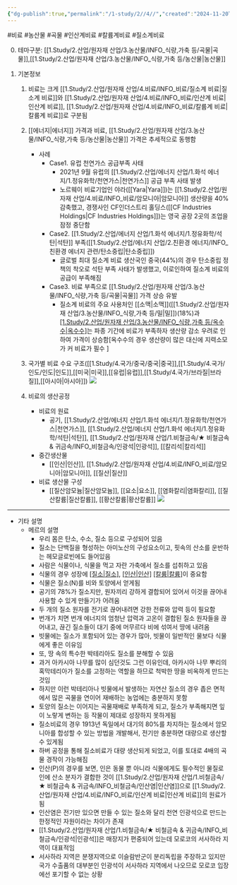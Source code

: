 ```yaml
---
{"dg-publish":true,"permalink":"/1-study/2//4//","created":"2024-11-20T21:02:28.944+09:00","updated":"2025-06-26T15:40:48.007+09:00"}
---
```


#비료 #농산물 #곡물 #인산계비료 #칼륨계비료 #질소계비료 


0. 테마구분: [[1.Study/2.산업/원자재 산업/3.농산물/INFO_식량,가축 등/곡물\|곡물]],[[1.Study/2.산업/원자재 산업/3.농산물/INFO_식량,가축 등/농산물\|농산물]]


1. 기본정보
	1. 비료는 크게 [[1.Study/2.산업/원자재 산업/4.비료/INFO_비료/질소계 비료\|질소계 비료]]와 [[1.Study/2.산업/원자재 산업/4.비료/INFO_비료/인산계 비료\|인산계 비료]], [[1.Study/2.산업/원자재 산업/4.비료/INFO_비료/칼륨계 비료\|칼륨계 비료]]로 구분됨
	2. [[에너지\|에너지]] 가격과 비료, [[1.Study/2.산업/원자재 산업/3.농산물/INFO_식량,가축 등/농산물\|농산물]] 가격은 추세적으로 동행함
		- 사례
			- Case1. 유럽 천연가스 공급부족 사태
				- 2021년 9월 유럽의 [[1.Study/2.산업/에너지 산업/1.화석 에너지/1.정유화학/천연가스\|천연가스]] 공급 부족 사태 발생
				- 노르웨이 비료기업인 야라([[Yara\|Yara]])는 [[1.Study/2.산업/원자재 산업/4.비료/INFO_비료/암모니아\|암모니아]] 생산량을 40% 감축했고, 경쟁사인 CF인더스트리 홀딩스([[CF Industries Holdings\|CF Industries Holdings]])는 영국 공장 2곳의 조업을 잠정 중단함
			- Case2. [[1.Study/2.산업/에너지 산업/1.화석 에너지/1.정유화학/석탄\|석탄]] 부족([[1.Study/2.산업/에너지 산업/2.친환경 에너지/INFO_친환경 에너지 관련/탄소중립\|탄소중립]])
				- 글로벌 최대 질소계 비료 생산국인 중국(44%)의 경우 탄소중립 정책의 착오로 석탄 부족 사태가 발생했고, 이로인하여 질소계 비료의 공급이 부족해짐
			- Case3. 비료 부족으로 [[1.Study/2.산업/원자재 산업/3.농산물/INFO_식량,가축 등/곡물\|곡물]] 가격 상승 유발
				- 질소계 비료의 주요 사용처인 [[소맥\|소맥]]([[1.Study/2.산업/원자재 산업/3.농산물/INFO_식량,가축 등/밀\|밀]])(18%)과 [[1.Study/2.산업/원자재 산업/3.농산물/INFO_식량,가축 등/옥수수\|옥수수]](17%)는 파종 기간에 비료가 부족하자 생산량 감소 우려로 인하여 가격이 상승함[옥수수의 경우 생산량이 많은 대신에 지력소모가 커 비료가 필수 ]
	1. 국가별 비료 수요 구조([[1.Study/4.국가/중국/중국\|중국]],[[1.Study/4.국가/인도/인도\|인도]],[[미국\|미국]],[[유럽\|유럽]],[[1.Study/4.국가/브라질\|브라질]],[[아시아\|아시아]])
	![](https://i.imgur.com/40G1YHk.png)

	1. 비료의 생산공정
		-  비료의 원료
			- 공기, [[1.Study/2.산업/에너지 산업/1.화석 에너지/1.정유화학/천연가스\|천연가스]], [[1.Study/2.산업/에너지 산업/1.화석 에너지/1.정유화학/석탄\|석탄]], [[1.Study/2.산업/원자재 산업/1.비철금속/★ 비철금속 & 귀금속/INFO_비철금속/인광석\|인광석]], [[칼리석\|칼리석]]
		- 중간생산물
			- [[인산\|인산]], [[1.Study/2.산업/원자재 산업/4.비료/INFO_비료/암모니아\|암모니아]], [[질산\|질산]]
		- 비료 생산물 구성
			- [[질산암모늄\|질산암모늄]], [[요소\|요소]], [[염화칼리\|염화칼리]], [[질산칼륨\|질산칼륨]], [[황산칼륨\|황산칼륨]]
		![](https://i.imgur.com/afkOtPw.jpg)

-----

- 기타 설명
	- 메르의 설명
		- 우리 몸은 탄소, 수소, 질소 등으로 구성되어 있음
		- 질소는 단백질을 형성하는 아미노산의 구성요소이고, 핏속의 산소를 운반하는 헤모글로빈에도 들어있음
		- 사람은 식물이나, 식물을 먹고 자란 가축에서 질소를 섭취하고 있음
		- 식물의 경우 성장에 [[질소\|질소]](N), [[인산\|인산]](P) [[칼륨\|칼륨]](K)이 중요함
		- 식물은 질소(N)를 비와 토양에서 얻게됨
		- 공기의 78%가 질소지만, 원자끼리 강하게 결합되어 있어서 이것을 끊어내 사용할 수 있게 만들기가 어려움
		- 두 개의 질소 원자를 전기로 끊어내려면 강한 전류와 압력 등이 필요함
		-  번개가 치면 번개 에너지의 엄청난 압력과 고온이 결합된 질소 원자들을 끊어내고, 끊긴 질소들이  대기 중에 머무르다 비에 섞여서 땅에 내려옴
		- 빗물에는 질소가 포함되어 있는 경우가 많아, 빗물이 일반적인 물보다 식물에게 좋은 이유임
		- 또, 땅 속의 특수한 박테리아도 질소를 분해할 수 있음
		- 과거 아카시아 나무를 많이 심던것도 그런 이유인데, 아카시아 나무 뿌리의 혹막테리아가 질소를 고정하는 역할을 하므로 척박한 땅을 비옥하게 만드는 것임
		- 하지만 이런 박테리아나 빗물에서 발생하는 자연산 질소의 경우 좁은 면적에서 많은 곡물을 연이어 재배하는 농업에는 충분하지 못함
		- 토양의 질소는 이어지는 곡물재배로 부족하게 되고, 질소가 부족해지면 잎이 노랗게 변하는 등 작물이 제대로 성장하지 못하게됨
		- 질소비료의 경우 1913년 독일에서 대기의 80%를 차지하는 질소에서 암모니아를 합성할 수 있는 방법을 개발해서, 전기만 충분하면 대량으로 생산할 수 있게됨
		- 하버 공정을 통해 질소비료가 대량 생산되게 되었고, 이를 토대로 4배의 곡물 경작이 가능해짐
		- 인산(P)의 경우를 보면, 인은 동물 뿐 아니라 식물에게도 필수적인 물질로 인에 산소 분자가 결합한 것이 [[1.Study/2.산업/원자재 산업/1.비철금속/★ 비철금속 & 귀금속/INFO_비철금속/인산염\|인산염]]으로 [[1.Study/2.산업/원자재 산업/4.비료/INFO_비료/인산계 비료\|인산계 비료]]의 원료가 됨 
		- 인산염은 전기만 있으면 만들 수 있는 질소와 달리 천연 인광석으로 만드는 한정적인 자원이라는 차이가 존재
		- [[1.Study/2.산업/원자재 산업/1.비철금속/★ 비철금속 & 귀금속/INFO_비철금속/인광석\|인광석]]은 매장지가 편중되어 있는데 모로코의 서사하라 지역이 대표적임
		- 서사하라 지역은 분쟁지역으로 이슬람반군이 분리독립을 주장하고 있지만 국가 수출품의 대부분인 인광석이 서사하라 지역에서 나오므로 모로코 입장에선 포기할 수 없는 상황
